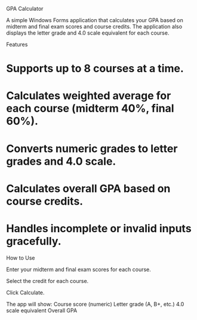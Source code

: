 GPA Calculator

A simple Windows Forms application that calculates your GPA based on midterm and final exam scores and course credits. The application also displays the letter grade and 4.0 scale equivalent for each course.

Features

# Supports up to 8 courses at a time.

# Calculates weighted average for each course (midterm 40%, final 60%).

# Converts numeric grades to letter grades and 4.0 scale.

# Calculates overall GPA based on course credits.

# Handles incomplete or invalid inputs gracefully.

How to Use

Enter your midterm and final exam scores for each course.

Select the credit for each course.

Click Calculate.

The app will show: Course score (numeric)  Letter grade (A, B+, etc.)  4.0 scale equivalent  Overall GPA







